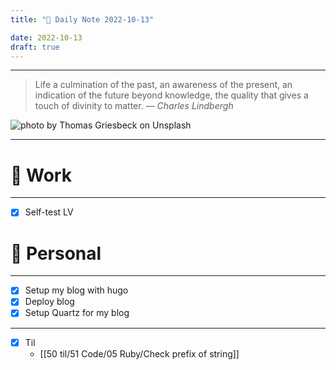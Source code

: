 ```yaml
---
title: "🌱 Daily Note 2022-10-13"

date: 2022-10-13
draft: true
---
```



---

> Life a culmination of the past, an awareness of the present, an indication of the future beyond knowledge, the quality that gives a touch of divinity to matter.
> — <cite>Charles Lindbergh</cite>

![photo by Thomas Griesbeck on Unsplash](https://images.unsplash.com/photo-1476362555312-ab9e108a0b7e?crop=entropy&cs=tinysrgb&fm=jpg&ixid=MnwzNjM5Nzd8MHwxfHJhbmRvbXx8fHx8fHx8fDE2NjU2MzE3OTc&ixlib=rb-1.2.1&q=80&w=500&h=500)

---


# 💼 Work
---
- [x] Self-test LV


# 🌱 Personal
---
- [x] Setup my blog with hugo
- [x] Deploy blog
- [x] Setup Quartz for my blog
---
- [x] Til
	-  [[50 til/51 Code/05 Ruby/Check prefix of string]] 
